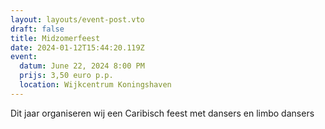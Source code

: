 ```yaml
---
layout: layouts/event-post.vto
draft: false
title: Midzomerfeest
date: 2024-01-12T15:44:20.119Z
event:
  datum: June 22, 2024 8:00 PM
  prijs: 3,50 euro p.p.
  location: Wijkcentrum Koningshaven
---
```

Dit jaar organiseren wij een Caribisch feest met dansers en limbo dansers